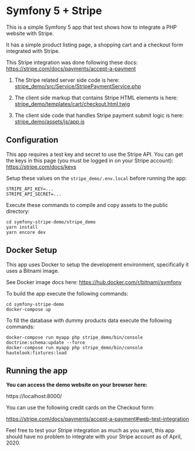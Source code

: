 # Symfony 5 + Stripe
This is a simple Symfony 5 app that test shows how to integrate a PHP website with Stripe.

It has a simple product listing page, a shopping cart and a checkout form integrated with Stripe.

This Stripe integration was done following these docs: https://stripe.com/docs/payments/accept-a-payment

1. The Stripe related server side code is here: [stripe_demo/src/Service/StripePaymentService.php](stripe_demo/src/Service/StripePaymentService.php)

2. The client side markup that contains Stripe HTML elements is here: [stripe_demo/templates/cart/checkout.html.twig](stripe_demo/templates/cart/checkout.html.twig)

3. The client side code that handles Stripe payment submit logic is here: [stripe_demo/assets/js/app.js](stripe_demo/assets/js/app.js)

## Configuration
This app requires a test key and secret to use the Stripe API.
You can get the keys in this page (you must be logged in on your Stripe account):
https://stripe.com/docs/keys

Setup these values on the `stripe_demo/.env.local` before running the app:
```
STRIPE_API_KEY=...
STRIPE_API_SECRET=...
```

Execute these commands to compile and copy assets to the public directory:
```
cd symfony-stripe-demo/stripe_demo
yarn install
yarn encore dev
````

## Docker Setup
This app uses Docker to setup the development environment, specifically it uses a Bitnami image.

See Docker image docs here: https://hub.docker.com/r/bitnami/symfony

To build the app execute the following commands:
```
cd symfony-stripe-demo
docker-compose up
```

To fill the database with dummy products data execute the following commands:
```
docker-compose run myapp php stripe_demo/bin/console doctrine:schema:update --force
docker-compose run myapp php stripe_demo/bin/console hautelook:fixtures:load
```

## Running the app
**You can access the demo website on your browser here:**

https://localhost:8000/

You can use the following credit cards on the Checkout form:

https://stripe.com/docs/payments/accept-a-payment#web-test-integration

Feel free to test your Stripe integration as much as you want,
this app should have no problem to integrate with your Stripe account as of April, 2020.
